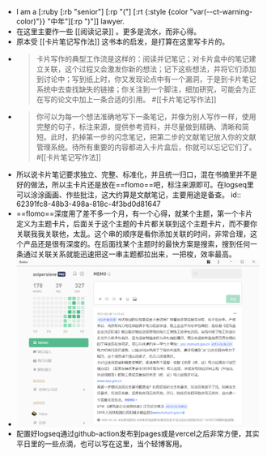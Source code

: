 - I am a [:ruby [:rb "senior"] [:rp "("] [:rt {:style {color "var(--ct-warning-color)"}} "中年"][:rp ")"]] lawyer.
- 在这里主要作一些 [[阅读记录]] 。更多是流水，而非心得。
- 原本受 [[卡片笔记写作法]] 这书本的启发，是打算在这里写卡片的。
- > 卡片写作的典型工作流是这样的：阅读并记笔记；对卡片盒中的笔记建立关联，这个过程又会激发你新的想法；记下这些想法，并将它们添加到讨论中；写到纸上时，你又发现论点中有一个漏洞，于是到卡片笔记系统中去查找缺失的链接；你关注到一个脚注，细加研究，可能会为正在写的论文中加上一条合适的引用。 #[[卡片笔记写作法]]
- > 你可以为每一个想法准确地写下一条笔记，并像为别人写作一样，使用完整的句子，标注来源，提供参考资料，并尽量做到精确、清晰和简短。此时，扔掉第一步的闪念笔记，把第二步的文献笔记放入你的文献管理系统。待所有重要的内容都进入卡片盒后，你就可以忘记它们了。 #[[卡片笔记写作法]]
- 所以说卡片笔记要求独立、完整、标准化，并且统一归口，混在书摘里并不是好的做法，所以主卡片还是放在==flomo==吧，标注来源即可。在logseq里可以涂涂画画、作些批注，这大约算是文献笔记，主要用途是备查。
  id:: 62391fc8-48b3-498a-818c-4f3bd0d81647
- ==flomo==深度用了差不多一个月，有一个心得，就某个主题，第一个卡片定义为主题卡片，后面关于这个主题的卡片都关联到这个主题卡片，而不要你关联我我关联他，太乱。这个串的顺序是看你添加关联的时间，非常合理，这个产品还是很有深度的。在后面找某个主题时的最快方案是搜索，搜到任何一条通过关联关系就能迅速把这一串主题都拉出来，一把梭，效率最高。
- ![_20222731112709.png](../assets/_20222731112709_1648697235358_0.png)
- 配置好logseq通过github-action发布到pages或是vercel之后非常方便，其实平日里的一些点滴，也可以写在这里，当个轻博客用。